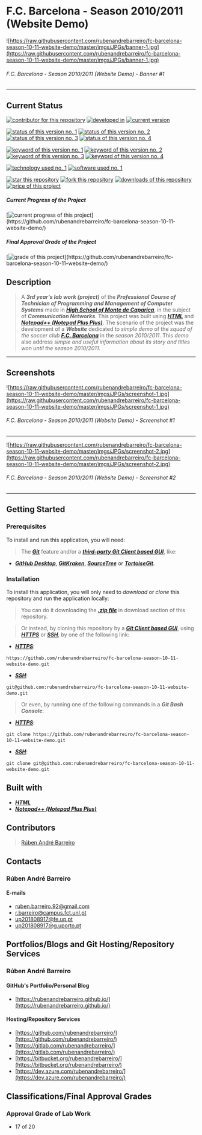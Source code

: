 # F.C. Barcelona - Season 2010/2011 (Website Demo)

![https://raw.githubusercontent.com/rubenandrebarreiro/fc-barcelona-season-10-11-website-demo/master/imgs/JPGs/banner-1.jpg](https://raw.githubusercontent.com/rubenandrebarreiro/fc-barcelona-season-10-11-website-demo/master/imgs/JPGs/banner-1.jpg)
###### F.C. Barcelona - Season 2010/2011 (Website Demo) - Banner #1

***

## Current Status
[![contributor for this repository](https://img.shields.io/badge/contributor-rubenandrebarreiro-blue.svg)](https://github.com/rubenandrebarreiro/) [![developed in](https://img.shields.io/badge/developed&nbsp;in-high&nbsp;school&nbsp;of&nbsp;monte&nbsp;da&nbsp;caparica-blue.svg)](http://www.aecaparica.pt/escolas/escolas/escola-secundaria-do-monte-da-caparica/)
[![current version](https://img.shields.io/badge/version-1.0-magenta.svg)](https://github.com/rubenandrebarreiro/fc-barcelona-season-10-11-website-demo/)

[![status of this version no. 1](https://img.shields.io/badge/status-completed-orange.svg)](https://github.com/rubenandrebarreiro/fc-barcelona-season-10-11-website-demo/)
[![status of this version no. 2](https://img.shields.io/badge/status-final-orange.svg)](https://github.com/rubenandrebarreiro/fc-barcelona-season-10-11-website-demo/)
[![status of this version no. 3](https://img.shields.io/badge/status-stable-orange.svg)](https://github.com/rubenandrebarreiro/fc-barcelona-season-10-11-website-demo/)
[![status of this version no. 4](https://img.shields.io/badge/status-documented-orange.svg)](https://github.com/rubenandrebarreiro/fc-barcelona-season-10-11-website-demo/)

[![keyword of this version no. 1](https://img.shields.io/badge/keyword-web&nbsp;development-brown.svg)](https://github.com/rubenandrebarreiro/fc-barcelona-season-10-11-website-demo/)
[![keyword of this version no. 2](https://img.shields.io/badge/keyword-web&nbsp;design-brown.svg)](https://github.com/rubenandrebarreiro/fc-barcelona-season-10-11-website-demo/)
[![keyword of this version no. 3](https://img.shields.io/badge/keyword-soccer-brown.svg)](https://github.com/rubenandrebarreiro/fc-barcelona-season-10-11-website-demo/)
[![keyword of this version no. 4](https://img.shields.io/badge/keyword-fc&nbsp;barcelona-brown.svg)](https://github.com/rubenandrebarreiro/fc-barcelona-season-10-11-website-demo/)

[![technology used no. 1](https://img.shields.io/badge/built&nbsp;with-html-red.svg)](https://www.w3schools.com/html/) 
[![software used no. 1](https://img.shields.io/badge/software-notepad++-gold.svg)](https://notepad-plus-plus.org/)

[![star this repository](http://githubbadges.com/star.svg?user=rubenandrebarreiro&repo=fc-barcelona-season-10-11-website-demo&style=flat)](https://github.com/rubenandrebarreiro/fc-barcelona-season-10-11-website-demo/stargazers)
[![fork this repository](http://githubbadges.com/fork.svg?user=rubenandrebarreiro&repo=fc-barcelona-season-10-11-website-demo&style=flat)](https://github.com/rubenandrebarreiro/fc-barcelona-season-10-11-website-demo/fork)
[![downloads of this repository](https://img.shields.io/github/downloads/rubenandrebarreiro/fc-barcelona-season-10-11-website-demo/total.svg)](https://github.com/rubenandrebarreiro/fc-barcelona-season-10-11-website-demo/archive/master.zip)
[![price of this project](https://img.shields.io/badge/price-free-success.svg)](https://github.com/rubenandrebarreiro/fc-barcelona-season-10-11-website-demo/archive/master.zip)


##### Current Progress of the Project

[![current progress of this project](http://progressed.io/bar/100?title=&nbsp;completed&nbsp;)](https://github.com/rubenandrebarreiro/fc-barcelona-season-10-11-website-demo/) 

##### Final Approval Grade of the Project

[![grade of this project](http://progressed.io/bar/17?scale=20&title=&nbsp;grade&nbsp;&suffix=&nbsp;)](https://github.com/rubenandrebarreiro/fc-barcelona-season-10-11-website-demo/)


## Description

> A **_3rd year's lab work (project)_** of the **_Professional Course of Technician of Programming and Management of Computer Systems_** made in [**_High School of Monte de Caparica_**](https://www.aecaparica.pt/escolas/escolas/escola-secundaria-do-monte-da-caparica/), in the subject of **_Communication Networks_**. This project was built using [**_HTML_**](https://www.w3schools.com/html/) and [**_Notepad++ (Notepad Plus Plus)_**](https://notepad-plus-plus.org/). The scenario of the project was the development of a **_Website_** dedicated to _simple demo_ of the _squad of the soccer club_ [**_F.C. Barcelona_**](https://www.fcbarcelona.com/en/) in the _season 2010/2011_. This _demo_ also address _simple and useful information about its story and titles won until the season 2010/2011_.

***

## Screenshots

![https://raw.githubusercontent.com/rubenandrebarreiro/fc-barcelona-season-10-11-website-demo/master/imgs/JPGs/screenshot-1.jpg](https://raw.githubusercontent.com/rubenandrebarreiro/fc-barcelona-season-10-11-website-demo/master/imgs/JPGs/screenshot-1.jpg)
######  F.C. Barcelona - Season 2010/2011 (Website Demo) - Screenshot #1

***

![https://raw.githubusercontent.com/rubenandrebarreiro/fc-barcelona-season-10-11-website-demo/master/imgs/JPGs/screenshot-2.jpg](https://raw.githubusercontent.com/rubenandrebarreiro/fc-barcelona-season-10-11-website-demo/master/imgs/JPGs/screenshot-2.jpg)
######  F.C. Barcelona - Season 2010/2011 (Website Demo) - Screenshot #2

***


## Getting Started

### Prerequisites
To install and run this application, you will need:
> The [**_Git_**](https://git-scm.com/) feature and/or a [**_third-party Git Client based GUI_**](https://git-scm.com/downloads/guis/), like:
* [**_GitHub Desktop_**](https://desktop.github.com/), [**_GitKraken_**](https://www.gitkraken.com/), [**_SourceTree_**](https://www.sourcetreeapp.com/) or [**_TortoiseGit_**](https://tortoisegit.org/).

### Installation
To install this application, you will only need to _download_ or _clone_ this repository and run the application locally:

> You can do it downloading the [**_.zip file_**](https://github.com/rubenandrebarreiro/fc-barcelona-season-10-11-website-demo/archive/master.zip) in download section of this repository.

> Or instead, by cloning this repository by a [**_Git Client based GUI_**](https://git-scm.com/downloads/guis), using [**_HTTPS_**](https://en.wikipedia.org/wiki/HTTPS) or [**_SSH_**](https://en.wikipedia.org/wiki/SSH_File_Transfer_Protocol), by one of the following link:
* [**_HTTPS_**](https://en.wikipedia.org/wiki/HTTPS):
```
https://github.com/rubenandrebarreiro/fc-barcelona-season-10-11-website-demo.git
```
* [**_SSH_**](https://en.wikipedia.org/wiki/SSH_File_Transfer_Protocol):
```
git@github.com:rubenandrebarreiro/fc-barcelona-season-10-11-website-demo.git
```

> Or even, by running one of the following commands in a **_Git Bash Console_**:
* [**_HTTPS_**](https://en.wikipedia.org/wiki/HTTPS):
```
git clone https://github.com/rubenandrebarreiro/fc-barcelona-season-10-11-website-demo.git
```
* [**_SSH_**](https://en.wikipedia.org/wiki/SSH_File_Transfer_Protocol):
```
git clone git@github.com:rubenandrebarreiro/fc-barcelona-season-10-11-website-demo.git
```

## Built with
* [**_HTML_**](https://www.w3schools.com/html/)
* [**_Notepad++ (Notepad Plus Plus)_**](https://notepad-plus-plus.org/)


## Contributors

> [Rúben André Barreiro](https://github.com/rubenandrebarreiro/)

## Contacts

### Rúben André Barreiro
#### E-mails
* [ruben.barreiro.92@gmail.com](mailto:ruben.barreiro.92@gmail.com)
* [r.barreiro@campus.fct.unl.pt](mailto:r.barreiro@campus.fct.unl.pt)
* [up201808917@fe.up.pt](mailto:up201808917@fe.up.pt)
* [up201808917@g.uporto.pt](mailto:up201808917@g.uporto.pt)

## Portfolios/Blogs and Git Hosting/Repository Services

### Rúben André Barreiro
#### GitHub's Portfolio/Personal Blog
* [https://rubenandrebarreiro.github.io/](https://rubenandrebarreiro.github.io/)

#### Hosting/Repository Services
* [https://github.com/rubenandrebarreiro/](https://github.com/rubenandrebarreiro/)
* [https://gitlab.com/rubenandrebarreiro/](https://gitlab.com/rubenandrebarreiro/)
* [https://bitbucket.org/rubenandrebarreiro/](https://bitbucket.org/rubenandrebarreiro/)
* [https://dev.azure.com/rubenandrebarreiro/](https://dev.azure.com/rubenandrebarreiro/)

## Classifications/Final Approval Grades

### Approval Grade of Lab Work
* 17 of 20
